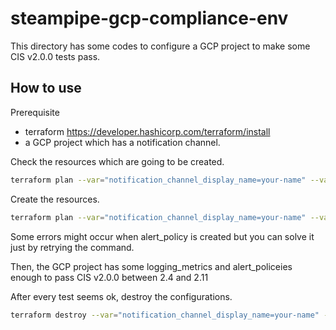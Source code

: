 # steampipe-gcp-compliance-env

This directory has some codes to configure a GCP project to make some CIS v2.0.0 tests pass.

## How to use

Prerequisite

- terraform <https://developer.hashicorp.com/terraform/install> 
- a GCP project which has a notification channel.


Check the resources which are going to be created.

```bash
terraform plan --var="notification_channel_display_name=your-name" --var="project_id=your-project"
```

Create the resources.

```bash
terraform plan --var="notification_channel_display_name=your-name" --var="project_id=your-project"
```

Some errors might occur when alert_policy is created but you can solve it just by retrying the command.

Then, the GCP project has some logging_metrics and alert_policeies enough to pass CIS v2.0.0 between 2.4 and 2.11

After every test seems ok, destroy the configurations.

```bash
terraform destroy --var="notification_channel_display_name=your-name" --var="project_id=your-project"
```